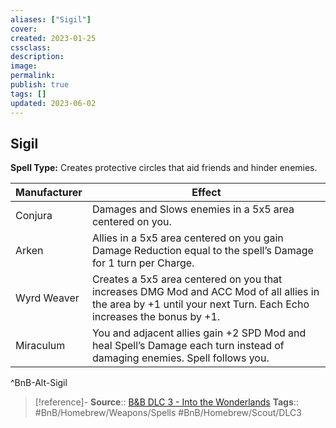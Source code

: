 ```yaml
---
aliases: ["Sigil"]
cover: 
created: 2023-01-25
cssclass: 
description: 
image: 
permalink: 
publish: true
tags: []
updated: 2023-06-02
---
```


## Sigil

**Spell Type:** Creates protective circles that aid friends and hinder enemies.

| Manufacturer | Effect |
|---|---|
| Conjura | Damages and Slows enemies in a 5x5 area centered on you. |
| Arken | Allies in a 5x5 area centered on you gain Damage Reduction equal to the spell’s Damage for 1 turn per Charge. |
| Wyrd Weaver | Creates a 5x5 area centered on you that increases DMG Mod and ACC Mod of all allies in the area by +1 until your next Turn. Each Echo increases the bonus by +1. |
| Miraculum | You and adjacent allies gain +2 SPD Mod and heal Spell’s Damage each turn instead of damaging enemies. Spell follows you. |
^BnB-Alt-Sigil

> [!reference]-
> **Source**:: [B&B DLC 3 - Into the Wonderlands](https://docs.google.com/document/d/1MLOgrWwcLNTnP9PuXrKiLImy7SUh4hXO8arVUAlmdp0/edit)
> **Tags**:: #BnB/Homebrew/Weapons/Spells #BnB/Homebrew/Scout/DLC3
